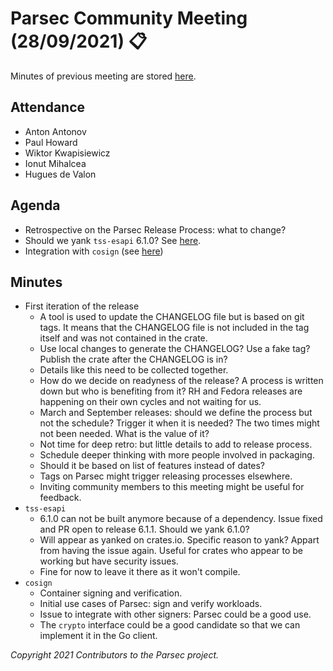 # Parsec Community Meeting (28/09/2021) 📋

Minutes of previous meeting are stored
[here](https://github.com/parallaxsecond/community/tree/main/minutes).

## Attendance

- Anton Antonov
- Paul Howard
- Wiktor Kwapisiewicz
- Ionut Mihalcea
- Hugues de Valon

## Agenda

- Retrospective on the Parsec Release Process: what to change?
- Should we yank `tss-esapi` 6.1.0? See
   [here](https://github.com/parallaxsecond/rust-tss-esapi/issues/260).
- Integration with `cosign` (see [here](https://github.com/sigstore/cosign/issues/396))

## Minutes

- First iteration of the release
   - A tool is used to update the CHANGELOG file but is based on git tags. It means that the
      CHANGELOG file is not included in the tag itself and was not contained in the crate.
   - Use local changes to generate the CHANGELOG? Use a fake tag? Publish the crate after the
      CHANGELOG is in?
   - Details like this need to be collected together.
   - How do we decide on readyness of the release? A process is written down but who is benefiting
      from it? RH and Fedora releases are happening on their own cycles and not waiting for us.
   - March and September releases: should we define the process but not the schedule? Trigger it
      when it is needed? The two times might not been needed. What is the value of it?
   - Not time for deep retro: but little details to add to release process.
   - Schedule deeper thinking with more people involved in packaging.
   - Should it be based on list of features instead of dates?
   - Tags on Parsec might trigger releasing processes elsewhere.
   - Inviting community members to this meeting might be useful for feedback.
- `tss-esapi`
   - 6.1.0 can not be built anymore because of a dependency. Issue fixed and PR open to release
      6.1.1. Should we yank 6.1.0?
   - Will appear as yanked on crates.io. Specific reason to yank? Appart from having the issue
      again. Useful for crates who appear to be working but have security issues.
   - Fine for now to leave it there as it won't compile.
- `cosign`
   - Container signing and verification.
   - Initial use cases of Parsec: sign and verify workloads.
   - Issue to integrate with other signers: Parsec could be a good use.
   - The `crypto` interface could be a good candidate so that we can implement it in the Go client.

*Copyright 2021 Contributors to the Parsec project.*
